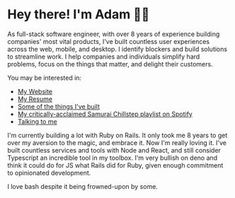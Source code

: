 # Hey there! I'm Adam 👋🏻


As full-stack software engineer, with over 8 years of experience building companies' most vital products, I've built countless user experiences across the web, mobile, and desktop.
I identify blockers and build solutions to streamline work.
I help companies and individuals simplify hard problems, focus on the things that matter, and delight their customers.

You may be interested in:

- [My Website](https://adamtaylor.me)
- [My Resume](https://adamtaylor.me/skills)
- [Some of the things I've built](https://adamtaylor.me/projects)
- [My critically-acclaimed Samurai Chillstep playlist on Spotify](https://open.spotify.com/playlist/19bW5R0brM00Xjq9WuVMcJ?si=6589119024dc47a9)
- [Talking to me](https://adamtaylor.me/contact/)

I'm currently building a lot with Ruby on Rails. It only took me 8 years to get over my aversion to the magic, and embrace it. Now I'm really loving it.
I've built countless services and tools with Node and React, and still consider Typescript an incredible tool in my toolbox.
I'm very bullish on deno and think it could do for JS what Rails did for Ruby, given enough commitment to opinionated development.

I love bash despite it being frowned-upon by some.
